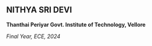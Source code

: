 ## NITHYA SRI DEVI

**Thanthai Periyar Govt. Institute of Technology, Vellore**

*Final Year, ECE, 2024*
